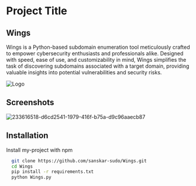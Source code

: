 
# Project Title

## Wings
Wings is a Python-based subdomain enumeration tool meticulously crafted to empower cybersecurity enthusiasts and professionals alike. Designed with speed, ease of use, and customizability in mind, Wings simplifies the task of discovering subdomains associated with a target domain, providing valuable insights into potential vulnerabilities and security risks.

![Logo](https://i.pinimg.com/originals/82/ea/b4/82eab4032609ea2d24e4a83555794b4b.png)


## Screenshots

![233616518-d6cd2541-1979-416f-b75a-d9c96aaecb87](https://github.com/sanskar-sudo/Wings/assets/129141264/e4d61a3c-b51b-4a91-965d-8420138dc2b1)

## Installation

Install my-project with npm

```bash
  git clone https://github.com/sanskar-sudo/Wings.git
  cd Wings
  pip install -r requirements.txt
  python Wings.py


```
    

